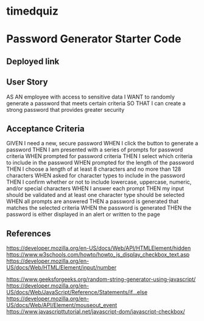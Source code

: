 # timedquiz
# Password Generator Starter Code

## Deployed link 

## User Story
AS AN employee with access to sensitive data
I WANT to randomly generate a password that meets certain criteria
SO THAT I can create a strong password that provides greater security

## Acceptance Criteria
GIVEN I need a new, secure password
WHEN I click the button to generate a password
THEN I am presented with a series of prompts for password criteria
WHEN prompted for password criteria
THEN I select which criteria to include in the password
WHEN prompted for the length of the password
THEN I choose a length of at least 8 characters and no more than 128 characters
WHEN asked for character types to include in the password
THEN I confirm whether or not to include lowercase, uppercase, numeric, and/or special characters
WHEN I answer each prompt
THEN my input should be validated and at least one character type should be selected
WHEN all prompts are answered
THEN a password is generated that matches the selected criteria
WHEN the password is generated
THEN the password is either displayed in an alert or written to the page

## References

https://developer.mozilla.org/en-US/docs/Web/API/HTMLElement/hidden
https://www.w3schools.com/howto/howto_js_display_checkbox_text.asp
https://developer.mozilla.org/en-US/docs/Web/HTML/Element/input/number

https://www.geeksforgeeks.org/random-string-generator-using-javascript/
https://developer.mozilla.org/en-US/docs/Web/JavaScript/Reference/Statements/if...else
https://developer.mozilla.org/en-US/docs/Web/API/Element/mouseout_event
https://www.javascripttutorial.net/javascript-dom/javascript-checkbox/
